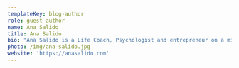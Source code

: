 ```yaml
---
templateKey: blog-author
role: guest-author
name: Ana Salido
title: Ana Salido
bio: "Ana Salido is a Life Coach, Psychologist and entrepreneur on a mission to help women to make their expatriation a successful project. After different jobs in France, she decided in 2015 to leave France for Australia, and she has created her own brand since.\_She wanted to combine her Psychology degree with her experience as an expat to support and empower others to follow the same path she took, so it was the beginning of Expat Infinity. Expat Infinity is not just for expats or future expats, it’s for all people who want to live their lives without worrying about what others think, it’s for people who have dreams and wish to reach them, but it is also for all expats who ask themselves many questions and face many challenges in their new lives."
photo: /img/ana-salido.jpg
website: 'https://anasalido.com'
---
```


